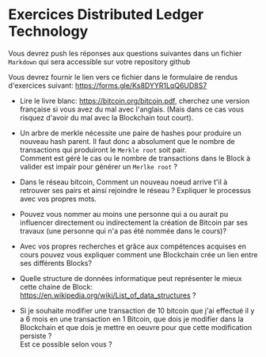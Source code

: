# Exercices Distributed Ledger Technology

Vous devrez push les réponses aux questions suivantes dans un fichier `Markdown` qui sera accessible sur votre repository github

Vous devrez fournir le lien vers ce fichier dans le formulaire de rendus d'exercices suivant: https://forms.gle/Ks8DYYR1LqQ6UD8S7

- Lire le livre blanc: https://bitcoin.org/bitcoin.pdf, cherchez une version française si vous avez du mal avec l'anglais. (Mais dans ce cas vous risquez d'avoir du mal avec la Blockchain tout court).

- Un arbre de merkle nécessite une paire de hashes pour produire un nouveau hash parent. Il faut donc a absolument que le nombre de transactions qui produiront le `Merkle root` soit pair.  
  Comment est géré le cas ou le nombre de transactions dans le Block à valider est impair pour générer un `Merlke root` ?

- Dans le réseau bitcoin, Comment un nouveau noeud arrive t'il à retrouver ses pairs et ainsi rejoindre le réseau ?
  Expliquer le processus avec vos propres mots.

- Pouvez vous nommer au moins une personne qui a ou aurait pu influencer directement ou indirectement la création de Bitcoin par ses travaux (une personne qui n'a pas été nommée dans le cours)?

- Avec vos propres recherches et grâce aux compétences acquises en cours pouvez vous expliquer comment une Blockchain crée un lien entre ses différents Blocks?

- Quelle structure de données informatique peut représenter le mieux cette chaine de Block: https://en.wikipedia.org/wiki/List_of_data_structures ?

- Si je souhaite modifier une transaction de 10 bitcoin que j'ai effectué il y a 6 mois en une transaction en 1 Bitcoin, que dois je modifier dans la Blockchain et que dois je mettre en oeuvre pour que cette modification persiste ?  
  Est ce possible selon vous ?
